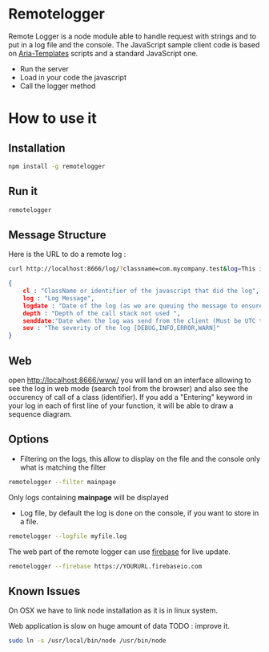 Remotelogger
===========

Remote Logger is a node module able to handle request with strings and to put in a log file and the console.
The JavaScript sample client code is based on [Aria-Templates](http://ariatemplates.com/) scripts and a standard JavaScript one.

* Run the server
* Load in your code the javascript
* Call the logger method
 
How to use it
=============

Installation
------------------
```bash
npm install -g remotelogger
```

Run it
------------------

```bash
remotelogger
```

Message Structure
------------------

Here is the URL to do a remote log : 
```bash
curl http://localhost:8666/log/?classname=com.mycompany.test&log=This is my log message message&sev=DEBUG&logdate=1426844546265&depth=4&senddate=1426844546265
```

```json
{
	cl : "ClassName or identifier of the javascript that did the log",
	log : "Log Message",
	logdate : "Date of the log (as we are queuing the message to ensure the order of reception)",
	depth : "Depth of the call stack not used ",
	senddate:"Date when the log was send from the client (Must be UTC time so we can calculate the request time)",
	sev : "The severity of the log [DEBUG,INFO,ERROR,WARN]"
}
```

Web
-------------------

open [http://localhost:8666/www/](http://localhost:8666/www/) you will land on an interface allowing to see the log in web mode (search tool from the browser) and also see the occurency of call of a class (identifier). If you add a "Entering" keyword in your log in each of first line of your function, it will be able to draw a sequence diagram.


Options
------------------
* Filtering on the logs, this allow to display on the file and the console only what is matching the filter

```bash
remotelogger --filter mainpage
```
Only logs containing **mainpage** will be displayed

* Log file, by default the log is done on the console, if you want to store in a file.

```bash
remotelogger --logfile myfile.log
```

The web part of the remote logger can use [firebase](http://firebase.com/) for live update.

```bash
remotelogger --firebase https://YOURURL.firebaseio.com
```

Known Issues
--------------

On OSX we have to link node installation as it is in linux system.

Web application is slow on huge amount of data TODO : improve it.

```bash
sudo ln -s /usr/local/bin/node /usr/bin/node
```
